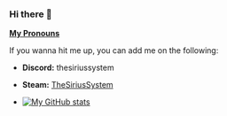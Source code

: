 ### Hi there 👋
**[My Pronouns](https://en.pronouns.page/@thesiriussystem)**

If you wanna hit me up, you can add me on the following:
* **Discord:** thesiriussystem
* **Steam:** [TheSiriusSystem](https://steamcommunity.com/id/thesiriussystem/)

* [![My GitHub stats](https://github-readme-stats.vercel.app/api?username=TheSiriusSystem)](https://github.com/anuraghazra/github-readme-stats)

<!--
**TheSiriusSystem/TheSiriusSystem** is a ✨ _special_ ✨ repository because its `README.md` (this file) appears on your GitHub profile.

Here are some ideas to get you started:

- 🔭 I’m currently working on ...
- 🌱 I’m currently learning ...
- 👯 I’m looking to collaborate on ...
- 🤔 I’m looking for help with ...
- 💬 Ask me about ...
- 📫 How to reach me: ...
- 😄 Pronouns: ...
- ⚡ Fun fact: ...
-->
